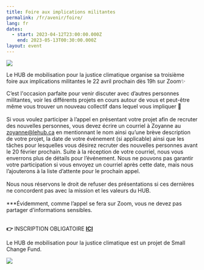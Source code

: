 ```yaml
---
title: Foire aux implications militantes
permalink: /fr/avenir/foire/
lang: fr
dates:
  - start: 2023-04-12T23:00:00.000Z
    end: 2023-05-13T00:30:00.000Z
layout: event
---
```

![](/media/mailchimp_-_foire_aux_implications_militantes.png)

Le HUB de mobilisation pour la justice climatique organise sa troisième\
 foire aux implications militantes le 22 avril prochain dès 19h sur Zoom✨

C’est l'occasion parfaite pour venir discuter avec d’autres personnes militantes, voir les différents projets en cours autour de vous et peut-être même vous trouver un nouveau collectif dans lequel vous impliquer 🌸\
\
Si vous voulez participer à l’appel en présentant votre projet afin de recruter des nouvelles personnes, vous devez écrire un courriel à Zoyanne au [zoyanne@lehub.ca](mailto:zoyanne@lehub.ca) en mentionnant le nom ainsi qu’une brève description de votre projet, la date de votre événement (si applicable) ainsi que les tâches pour lesquelles vous désirez recruter des nouvelles personnes avant le 20 février prochain. Suite à la réception de votre courriel, nous vous enverrons plus de détails pour l’événement. Nous ne pouvons pas garantir votre participation si vous envoyez un courriel après cette date, mais nous l’ajouterons à la liste d’attente pour le prochain appel. \
\
Nous nous réservons le droit de refuser des présentations si ces dernières ne concordent pas avec la mission et les valeurs du HUB. \
\
\*\**Évidemment, comme l’appel se fera sur Zoom, vous ne devez pas partager d’informations sensibles.

**\
👉** INSCRIPTION OBLIGATOIRE **[ICI](https://us02web.zoom.us/meeting/register/tZAkd-iqqzkjHdPfaVUmKP4mdnbJci-ell9F)**



Le HUB de mobilisation pour la justice climatique est un projet de Small Change Fund.

![](/media/hub_scf.png)